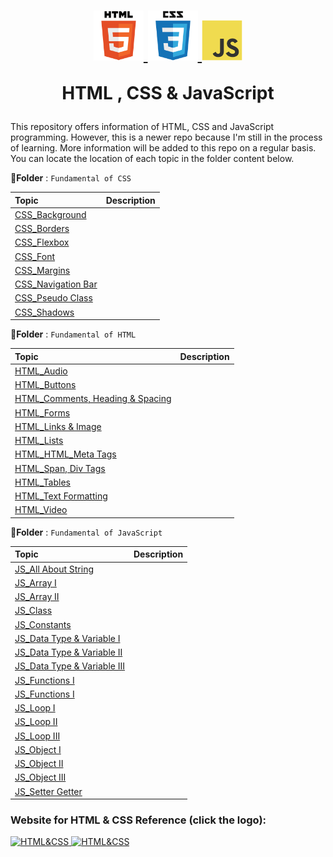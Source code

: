 <h1 align = "center">
 
 <a href="https://www.w3schools.com/css/" target="_blank" rel="noreferrer"><a href="https://www.w3.org/html/" target="_blank" rel="noreferrer"> <img src="https://raw.githubusercontent.com/devicons/devicon/master/icons/html5/html5-original-wordmark.svg" alt="html5" width="80" height="80"/> </a> 
   <a href="https://www.w3schools.com/css/" target="_blank" rel="noreferrer"> <img src="https://raw.githubusercontent.com/devicons/devicon/master/icons/css3/css3-original-wordmark.svg" alt="css3" width="80" height="80"/> </a>
  <a href="https://developer.mozilla.org/en-US/docs/Web/JavaScript" target="_blank" rel="noreferrer"> <img src="https://raw.githubusercontent.com/devicons/devicon/master/icons/javascript/javascript-original.svg" alt="javascript" width="65" height="65"/> </a>

  HTML , CSS & JavaScript</h1>

<p>This repository offers information of HTML, CSS and JavaScript programming. However, this is a newer repo because I'm still in the process of learning. More information will be added to this repo on a regular basis. You can locate the location of each topic in the folder content below.</p>

🌟<b>Folder</b> : `Fundamental of CSS`

| Topic | Description |
| :--- | :--- |
| [CSS_Background](https://github.com/sh-dian/HTML-CSS-JavaScript/tree/main/Fundamental%20of%20CSS/Background) | |
| [CSS_Borders](https://github.com/sh-dian/HTML-CSS-JavaScript/tree/main/Fundamental%20of%20CSS/Borders) | |
| [CSS_Flexbox](https://github.com/sh-dian/HTML-CSS-JavaScript/tree/main/Fundamental%20of%20CSS/Flexbox) | |
| [CSS_Font](https://github.com/sh-dian/HTML-CSS-JavaScript/tree/main/Fundamental%20of%20CSS/Font) | |
| [CSS_Margins](https://github.com/sh-dian/HTML-CSS-JavaScript/tree/main/Fundamental%20of%20CSS/Margins) | |
| [CSS_Navigation Bar](https://github.com/sh-dian/HTML-CSS-JavaScript/tree/main/Fundamental%20of%20CSS/Navigation%20Bar) | |
| [CSS_Pseudo Class](https://github.com/sh-dian/HTML-CSS-JavaScript/tree/main/Fundamental%20of%20CSS/Pseudo%20Class) | |
| [CSS_Shadows](https://github.com/sh-dian/HTML-CSS-JavaScript/tree/main/Fundamental%20of%20CSS/Shadows) | |

🌟<b>Folder</b> : `Fundamental of HTML`

| Topic | Description |
| :--- | :--- |
| [HTML_Audio](https://github.com/sh-dian/HTML-CSS-JavaScript/blob/main/Fundamental%20of%20HTML/Audio.html)| |
| [HTML_Buttons](https://github.com/sh-dian/HTML-CSS-JavaScript/blob/main/Fundamental%20of%20HTML/Buttons.html)| |
| [HTML_Comments, Heading & Spacing](https://github.com/sh-dian/HTML-CSS-JavaScript/blob/main/Fundamental%20of%20HTML/Comments%2CHeading%2CSpacing.html)| |
| [HTML_Forms](https://github.com/sh-dian/HTML-CSS-JavaScript/blob/main/Fundamental%20of%20HTML/Forms.html)| |
| [HTML_Links & Image](https://github.com/sh-dian/HTML-CSS-JavaScript/blob/main/Fundamental%20of%20HTML/Links%20and%20Image.html)| |
| [HTML_Lists](https://github.com/sh-dian/HTML-CSS-JavaScript/blob/main/Fundamental%20of%20HTML/Lists.html)| |
| [HTML_HTML_Meta Tags](https://github.com/sh-dian/HTML-CSS-JavaScript/blob/main/Fundamental%20of%20HTML/Meta%20Tags.html)| |
| [HTML_Span, Div Tags](https://github.com/sh-dian/HTML-CSS-JavaScript/blob/main/Fundamental%20of%20HTML/Span%2C%20div%20tags.html)| |
| [HTML_Tables](https://github.com/sh-dian/HTML-CSS-JavaScript/blob/main/Fundamental%20of%20HTML/Tables.html)| |
| [HTML_Text Formatting](https://github.com/sh-dian/HTML-CSS-JavaScript/blob/main/Fundamental%20of%20HTML/Text%20Formatting.html)| |
| [HTML_Video](https://github.com/sh-dian/HTML-CSS-JavaScript/blob/main/Fundamental%20of%20HTML/Video.html)| |

🌟<b>Folder</b> : `Fundamental of JavaScript`

| Topic | Description |
| :--- | :--- |
| [JS_All About String](https://github.com/sh-dian/HTML-CSS-JavaScript/blob/main/Fundamental%20of%20JavaScript/All%20about%20String.js)| |
| [JS_Array I](https://github.com/sh-dian/HTML-CSS-JavaScript/blob/main/Fundamental%20of%20JavaScript/Arrays%20I.js)| |
| [JS_Array II](https://github.com/sh-dian/HTML-CSS-JavaScript/blob/main/Fundamental%20of%20JavaScript/Arrays%20II.js)| |
| [JS_Class](https://github.com/sh-dian/HTML-CSS-JavaScript/blob/main/Fundamental%20of%20JavaScript/Class.js)| |
| [JS_Constants](https://github.com/sh-dian/HTML-CSS-JavaScript/blob/main/Fundamental%20of%20JavaScript/Constants%20I.js)| |
| [JS_Data Type & Variable I](https://github.com/sh-dian/HTML-CSS-JavaScript/blob/main/Fundamental%20of%20JavaScript/Data%20Type%20%26%20Variable%20I%20(let).js)| |
| [JS_Data Type & Variable II](https://github.com/sh-dian/HTML-CSS-JavaScript/blob/main/Fundamental%20of%20JavaScript/Data%20Type%20%26%20Variable%20II%20(var).js)| |
| [JS_Data Type & Variable III](https://github.com/sh-dian/HTML-CSS-JavaScript/blob/main/Fundamental%20of%20JavaScript/Data%20Type%20%26%20Variable%20III.js)| |
| [JS_Functions I](https://github.com/sh-dian/HTML-CSS-JavaScript/blob/main/Fundamental%20of%20JavaScript/Functions%20I.js)| |
| [JS_Functions I](https://github.com/sh-dian/HTML-CSS-JavaScript/blob/main/Fundamental%20of%20JavaScript/Functions%20II%20(Global%20Scope).js)| |
| [JS_Loop I](https://github.com/sh-dian/HTML-CSS-JavaScript/blob/main/Fundamental%20of%20JavaScript/Loop%20I%20(While).js)| |
| [JS_Loop II](https://github.com/sh-dian/HTML-CSS-JavaScript/blob/main/Fundamental%20of%20JavaScript/Loop%20II%20(For).js)| |
| [JS_Loop III](https://github.com/sh-dian/HTML-CSS-JavaScript/blob/main/Fundamental%20of%20JavaScript/Loop%20III%20(Do..While).js)| |
| [JS_Object I](https://github.com/sh-dian/HTML-CSS-JavaScript/blob/main/Fundamental%20of%20JavaScript/Object%20I.js)| |
| [JS_Object II](https://github.com/sh-dian/HTML-CSS-JavaScript/blob/main/Fundamental%20of%20JavaScript/Object%20II.js)| |
| [JS_Object III](https://github.com/sh-dian/HTML-CSS-JavaScript/blob/main/Fundamental%20of%20JavaScript/Object%20III.js)| |
| [JS_Setter Getter](https://github.com/sh-dian/HTML-CSS-JavaScript/blob/main/Fundamental%20of%20JavaScript/Setter%20Getter.js)| |

<h3 align="left">Website for HTML & CSS Reference (click the logo):</h3>
<a href="https://www.youtube.com/watch?v=cyuzt1Dp8X8" target="_blank" rel="noreferrer"> <img src="https://assets.stickpng.com/thumbs/580b57fcd9996e24bc43c545.png" alt="HTML&CSS" width="45" height="45"/> </a>
<a href="https://www.w3schools.com/html/default.asp" target="_blank" rel="noreferrer"> <img src="https://upload.wikimedia.org/wikipedia/commons/thumb/a/a0/W3Schools_logo.svg/2175px-W3Schools_logo.svg.png" alt="HTML&CSS" width="43" height="43"/> </a>
